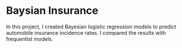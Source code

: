 # Baysian Insurance
In this project, I created Bayesian logistic regression models to predict automobile insurance incidence rates. I compared the results with frequentist models.

